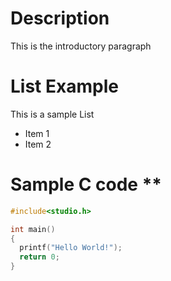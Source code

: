 #  Description

This is the introductory paragraph

# List Example

This is a sample List
* Item 1
* Item 2

# Sample C code **
```C
#include<studio.h>

int main()
{
  printf("Hello World!");
  return 0;
}

```
